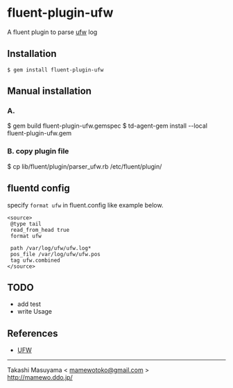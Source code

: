 # fluent-plugin-ufw

A fluent plugin to parse [ufw](https://help.ubuntu.com/community/UFW) log

## Installation

    $ gem install fluent-plugin-ufw

## Manual installation
### A. 

   $ gem build fluent-plugin-ufw.gemspec
   $ td-agent-gem install --local fluent-plugin-ufw.gem

### B. copy plugin file

   $ cp lib/fluent/plugin/parser_ufw.rb /etc/fluent/plugin/

## fluentd config
specify `format ufw` in fluent.config like example below.

```
<source>
 @type tail
 read_from_head true
 format ufw
 
 path /var/log/ufw/ufw.log*
 pos_file /var/log/ufw/ufw.pos
 tag ufw.combined
</source>
```

## TODO
* add test
* write Usage

## References
* [UFW](https://help.ubuntu.com/community/UFW)

----
Takashi Masuyama < mamewotoko@gmail.com >  
http://mamewo.ddo.jp/

